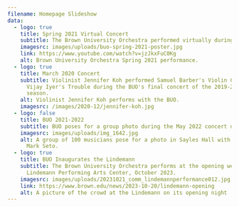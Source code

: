 ```yaml
---
filename: Homepage Slideshow
data:
  - logo: true
    title: Spring 2021 Virtual Concert
    subtitle: The Brown University Orchestra performed virtually during Spring 2021.
    imagesrc: images/uploads/buo-spring-2021-poster.jpg
    link: https://www.youtube.com/watch?v=jzJkxFuC0Kg
    alt: Brown University Orchestra Spring 2021 performance.
  - logo: true
    title: March 2020 Concert
    subtitle: Violinist Jennifer Koh performed Samuel Barber's Violin Concerto and
      Vijay Iyer's Trouble during the BUO's final concert of the 2019-2020
      season.
    alt: Violinist Jennifer Koh performs with the BUO.
    imagesrc: /images/2020-12/jennifer-koh.jpg
  - logo: false
    title: BUO 2021-2022
    subtitle: BUO poses for a group photo during the May 2022 concert dress rehearsal.
    imagesrc: images/uploads/img_1642.jpg
    alt: A group of 100 musicians pose for a photo in Sayles Hall with conductor
      Mark Seto.
  - logo: true
    title: BUO Inaugurates the Lindemann
    subtitle: The Brown University Orchestra performs at the opening weekend of The
      Lindemann Performing Arts Center, October 2023.
    imagesrc: images/uploads/20231021_comm_lindemannperformance012.jpg
    link: https://www.brown.edu/news/2023-10-20/lindemann-opening
    alt: A picture of the crowd at the Lindemann on its opening night
---
```

